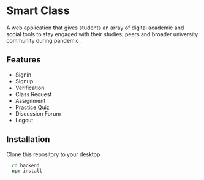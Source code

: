 
# Smart Class

A web application that gives students an array of digital academic and social tools to stay engaged with their studies, peers and broader university community during pandemic .


## Features

- Signin
- Signup
- Verification
- Class Request
- Assignment
- Practice Quiz
- Discussion Forum
- Logout




## Installation

Clone this repository to your desktop

```bash
  cd backend
  npm install
```

    
